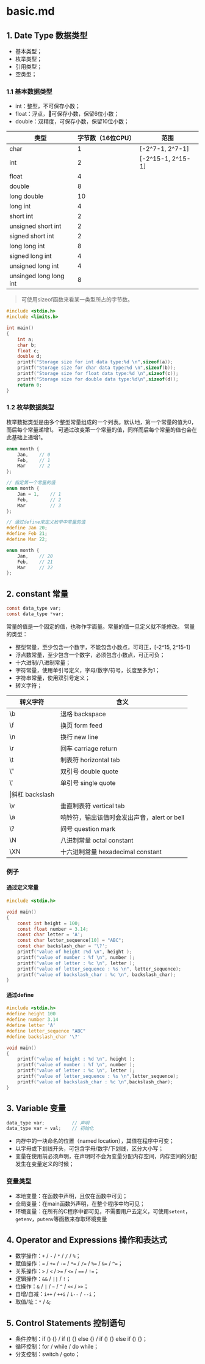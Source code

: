 # basic.md

## 1. Date Type 数据类型

* 基本类型；
* 枚举类型；
* 引用类型；
* 空类型；

### 1.1 基本数据类型

* int：整型，不可保存小数；
* float：浮点，可保存小数，保留6位小数；
* double：双精度，可保存小数，保留10位小数；


| 类型 | 字节数（16位CPU） | 范围|
|--|--|--|
|char|1|[-2^7-1, 2^7-1]|
|int|2|[-2^15-1, 2^15-1]|
|float|4||
|double|8||
|long double|10||
|long int|4||
|short int|2||
|unsigned short int|2||
|signed short int|2||
|long long int|8||
|signed long int|4||
|unsigned long int|4||
|unsinged long long int|8||
> 可使用sizeof函数来看某一类型所占的字节数。

```c
#include <stdio.h>
#include <limits.h>

int main()
{
    int a;
    char b;
    float c;
    double d;
    printf("Storage size for int data type:%d \n",sizeof(a));
    printf("Storage size for char data type:%d \n",sizeof(b));
    printf("Storage size for float data type:%d \n",sizeof(c));
    printf("Storage size for double data type:%d\n",sizeof(d));
    return 0;
}
```

### 1.2 枚举数据类型

枚举数据类型是由多个整型常量组成的一个列表。默认地，第一个常量的值为0，而后每个常量递增1。
可通过改变第一个常量的值，同样而后每个常量的值也会在此基础上递增1。

```c
enum month {
    Jan,    // 0
    Feb,    // 1
    Mar     // 2
};

// 指定第一个常量的值
enum month {
    Jan = 1,    // 1
    Feb,        // 2
    Mar         // 3
};

// 通过define来定义枚举中常量的值
#define Jan 20;
#define Feb 21;
#define Mar 22;

enum month {
    Jan,    // 20
    Feb,    // 21
    Mar     // 22
};
```

## 2. constant 常量

```c
const data_type var;
const data_type *var;
```
常量的值是一个固定的值，也称作字面量。常量的值一旦定义就不能修改。
常量的类型：
* 整型常量，至少包含一个数字，不能包含小数点，可可正，[-2^15, 2^15-1]
* 浮点数常量，至少包含一个数字，必须包含小数点，可正可负；
* 十六进制/八进制常量；
* 字符常量，使用单引号定义，字母/数字/符号，长度至多为1；
* 字符串常量，使用双引号定义；
* 转义字符；

|转义字符|含义|
|--|--|
|\b|退格 backspace|
|\f|换页 form feed|
|\n|换行 new line|
|\r|回车 carriage return|
|\t|制表符 horizontal tab|
|\\"|双引号 double quote|
|\\'|单引号 single quote|
|\\|斜杠 backslash|
|\v|垂直制表符 vertical tab|
|\a|响铃符，输出该值时会发出声音，alert or bell|
|\\?|问号 question mark|
|\N|八进制常量 octal constant|
|\XN|十六进制常量 hexadecimal constant|


### 例子
#### 通过定义常量

```c
#include <stdio.h>

void main()
{
    const int height = 100;
    const float number = 3.14;
    const char letter = 'A';
    const char letter_sequence[10] = "ABC";
    const char backslash_char = '\?';
    printf("value of height :%d \n", height );
    printf("value of number : %f \n", number );
    printf("value of letter : %c \n", letter );
    printf("value of letter_sequence : %s \n", letter_sequence);
    printf("value of backslash_char : %c \n", backslash_char);
}
```

#### 通过define
```c
#include <stdio.h>
#define height 100
#define number 3.14
#define letter 'A'
#define letter_sequence "ABC"
#define backslash_char '\?'

void main()
{
    printf("value of height : %d \n", height );
    printf("value of number : %f \n", number );
    printf("value of letter : %c \n", letter );
    printf("value of letter_sequence : %s \n",letter_sequence);
    printf("value of backslash_char : %c \n",backslash_char);
}
```

## 3. Variable 变量

```c
data_type var;          // 声明
data_type var = val;    // 初始化
```

* 内存中的一块命名的位置（named location），其值在程序中可变；
* 以字母或下划线开头，可包含字母/数字/下划线，区分大小写；
* 变量在使用前必须声明，在声明时不会为变量分配内存空间，内存空间的分配发生在变量定义的时候；

### 变量类型

* 本地变量：在函数中声明，且仅在函数中可见；
* 全局变量：在main函数外声明，在整个程序中均可见；
* 环境变量：在所有的C程序中都可见，不需要用户去定义，可使用`setent`，`getenv`，`putenv`等函数来存取环境变量


## 4. Operator and Expressions 操作和表达式 

* 数学操作：`+` / `-` / `*` / `/` / `%`；
* 赋值操作：`=` / `+=` / `-=` / `*=` / `/=` / `%=` / `&=` / `^=`；
* 关系操作：`>` / `<` / `>=` / `<=` / `==` / `!=`；
* 逻辑操作：`&&` / `||` / `!`；
* 位操作：`&` / `|` / `~` / `^` / `<<` / `>>`；
* 自增/自减：`i++` / `++i` / `i--` / `--i`；
* 取值/址：`*` / `&`;

## 5. Control Statements 控制语句

* 条件控制：if () {} / if () {} else {} / if () {} else if () {}；
* 循环控制：for / while / do while；
* 分支控制：switch / goto；
